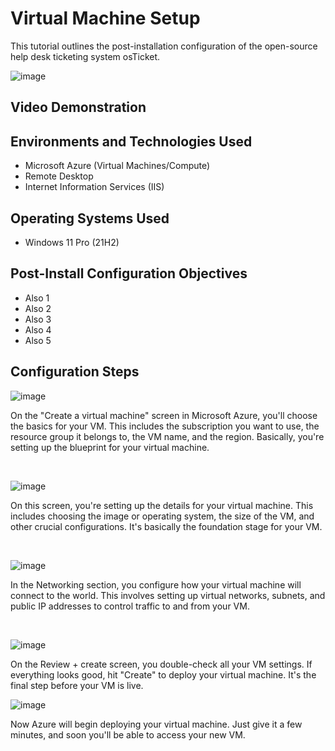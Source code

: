<p align="center">
</p>

<h1>Virtual Machine Setup  </h1>
This tutorial outlines the post-installation configuration of the open-source help desk ticketing system osTicket.<br />

![image](https://github.com/user-attachments/assets/113eb46e-e468-4549-abf9-13e9d0a4e410)

<h2>Video Demonstration</h2>

<h2>Environments and Technologies Used</h2>

- Microsoft Azure (Virtual Machines/Compute)
- Remote Desktop
- Internet Information Services (IIS)

<h2>Operating Systems Used</h2>

- Windows 11 Pro (21H2)

<h2>Post-Install Configuration Objectives</h2>

- Also 1
- Also 2
- Also 3
- Also 4
- Also 5

<h2>Configuration Steps</h2>

![image](https://github.com/user-attachments/assets/8f8fb944-49ca-4350-b18b-609df2495c0d)

<p>

</p>
<p>
On the "Create a virtual machine" screen in Microsoft Azure, you'll choose the basics for your VM. This includes the subscription you want to use, the resource group it belongs to, the VM name, and the region. Basically, you're setting up the blueprint for your virtual machine.

</p>
<br />

<p>
  
![image](https://github.com/user-attachments/assets/41e499be-ab5a-44f0-83fc-fc63f602fcb8)


</p>
<p>
On this screen, you're setting up the details for your virtual machine. This includes choosing the image or operating system, the size of the VM, and other crucial configurations. It's basically the foundation stage for your VM.

</p>
<br />

<p>

![image](https://github.com/user-attachments/assets/23bdda2f-2e95-4264-b38c-e31204465e0b)


</p>
<p>
In the Networking section, you configure how your virtual machine will connect to the world. This involves setting up virtual networks, subnets, and public IP addresses to control traffic to and from your VM.
</p>
<br />

![image](https://github.com/user-attachments/assets/65ee9fa0-2326-44bb-8afc-5dd2e7e41774)

On the Review + create screen, you double-check all your VM settings. If everything looks good, hit "Create" to deploy your virtual machine. It's the final step before your VM is live.

![image](https://github.com/user-attachments/assets/85e135ae-ca1f-4adb-bede-4ec018c79d14)

Now Azure will begin deploying your virtual machine. Just give it a few minutes, and soon you'll be able to access your new VM.
